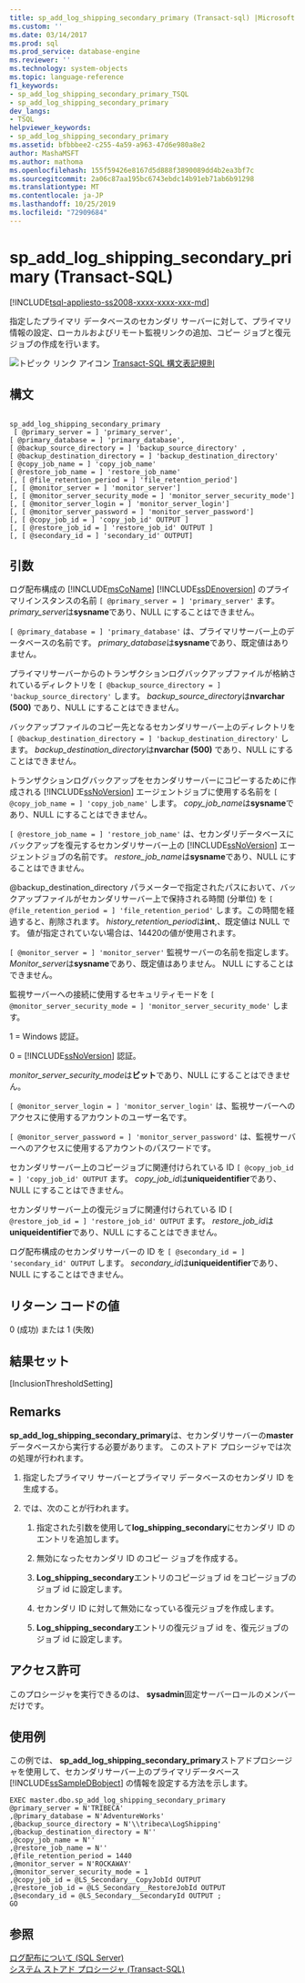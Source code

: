 ```yaml
---
title: sp_add_log_shipping_secondary_primary (Transact-sql) |Microsoft Docs
ms.custom: ''
ms.date: 03/14/2017
ms.prod: sql
ms.prod_service: database-engine
ms.reviewer: ''
ms.technology: system-objects
ms.topic: language-reference
f1_keywords:
- sp_add_log_shipping_secondary_primary_TSQL
- sp_add_log_shipping_secondary_primary
dev_langs:
- TSQL
helpviewer_keywords:
- sp_add_log_shipping_secondary_primary
ms.assetid: bfbbbee2-c255-4a59-a963-47d6e980a8e2
author: MashaMSFT
ms.author: mathoma
ms.openlocfilehash: 155f59426e8167d5d888f3890089dd4b2ea3bf7c
ms.sourcegitcommit: 2a06c87aa195bc6743ebdc14b91eb71ab6b91298
ms.translationtype: MT
ms.contentlocale: ja-JP
ms.lasthandoff: 10/25/2019
ms.locfileid: "72909684"
---
```

# <a name="sp_add_log_shipping_secondary_primary-transact-sql"></a>sp_add_log_shipping_secondary_primary (Transact-SQL)
[!INCLUDE[tsql-appliesto-ss2008-xxxx-xxxx-xxx-md](../../includes/tsql-appliesto-ss2008-xxxx-xxxx-xxx-md.md)]

  指定したプライマリ データベースのセカンダリ サーバーに対して、プライマリ情報の設定、ローカルおよびリモート監視リンクの追加、コピー ジョブと復元ジョブの作成を行います。  
  
 ![トピック リンク アイコン](../../database-engine/configure-windows/media/topic-link.gif "トピック リンク アイコン") [Transact-SQL 構文表記規則](../../t-sql/language-elements/transact-sql-syntax-conventions-transact-sql.md)  
  
## <a name="syntax"></a>構文  
  
```  
  
sp_add_log_shipping_secondary_primary  
 [ @primary_server = ] 'primary_server',   
[ @primary_database = ] 'primary_database',  
[ @backup_source_directory = ] 'backup_source_directory' ,   
[ @backup_destination_directory = ] 'backup_destination_directory'  
[ @copy_job_name = ] 'copy_job_name'  
[ @restore_job_name = ] 'restore_job_name'  
[, [ @file_retention_period = ] 'file_retention_period']  
[, [ @monitor_server = ] 'monitor_server']  
[, [ @monitor_server_security_mode = ] 'monitor_server_security_mode']  
[, [ @monitor_server_login = ] 'monitor_server_login']  
[, [ @monitor_server_password = ] 'monitor_server_password']  
[, [ @copy_job_id = ] 'copy_job_id' OUTPUT ]  
[, [ @restore_job_id = ] 'restore_job_id' OUTPUT ]  
[, [ @secondary_id = ] 'secondary_id' OUTPUT]  
```  
  
## <a name="arguments"></a>引数  
ログ配布構成の [!INCLUDE[msCoName](../../includes/msconame-md.md)] [!INCLUDE[ssDEnoversion](../../includes/ssdenoversion-md.md)] のプライマリインスタンスの名前 `[ @primary_server = ] 'primary_server'` ます。 *primary_server*は**sysname**であり、NULL にすることはできません。  
  
`[ @primary_database = ] 'primary_database'` は、プライマリサーバー上のデータベースの名前です。 *primary_database*は**sysname**であり、既定値はありません。  
  
プライマリサーバーからのトランザクションログバックアップファイルが格納されているディレクトリを `[ @backup_source_directory = ] 'backup_source_directory'` します。 *backup_source_directory*は**nvarchar (500)** であり、NULL にすることはできません。  
  
バックアップファイルのコピー先となるセカンダリサーバー上のディレクトリを `[ @backup_destination_directory = ] 'backup_destination_directory'` します。 *backup_destination_directory*は**nvarchar (500)** であり、NULL にすることはできません。  
  
トランザクションログバックアップをセカンダリサーバーにコピーするために作成される [!INCLUDE[ssNoVersion](../../includes/ssnoversion-md.md)] エージェントジョブに使用する名前を `[ @copy_job_name = ] 'copy_job_name'` します。 *copy_job_name*は**sysname**であり、NULL にすることはできません。  
  
`[ @restore_job_name = ] 'restore_job_name'` は、セカンダリデータベースにバックアップを復元するセカンダリサーバー上の [!INCLUDE[ssNoVersion](../../includes/ssnoversion-md.md)] エージェントジョブの名前です。 *restore_job_name*は**sysname**であり、NULL にすることはできません。  
  
@backup_destination_directory パラメーターで指定されたパスにおいて、バックアップファイルがセカンダリサーバー上で保持される時間 (分単位) を `[ @file_retention_period = ] 'file_retention_period'` します。この時間を経過すると、削除されます。 *history_retention_period*は**int**,、既定値は NULL です。 値が指定されていない場合は、14420の値が使用されます。  
  
`[ @monitor_server = ] 'monitor_server'` 監視サーバーの名前を指定します。 *Monitor_server*は**sysname**であり、既定値はありません。 NULL にすることはできません。  
  
監視サーバーへの接続に使用するセキュリティモードを `[ @monitor_server_security_mode = ] 'monitor_server_security_mode'` します。  
  
 1 = Windows 認証。  
  
 0 = [!INCLUDE[ssNoVersion](../../includes/ssnoversion-md.md)] 認証。  
  
 *monitor_server_security_mode*は**ビット**であり、NULL にすることはできません。  
  
`[ @monitor_server_login = ] 'monitor_server_login'` は、監視サーバーへのアクセスに使用するアカウントのユーザー名です。  
  
`[ @monitor_server_password = ] 'monitor_server_password'` は、監視サーバーへのアクセスに使用するアカウントのパスワードです。  
  
セカンダリサーバー上のコピージョブに関連付けられている ID `[ @copy_job_id = ] 'copy_job_id' OUTPUT` ます。 *copy_job_id*は**uniqueidentifier**であり、NULL にすることはできません。  
  
セカンダリサーバー上の復元ジョブに関連付けられている ID `[ @restore_job_id = ] 'restore_job_id' OUTPUT` ます。 *restore_job_id*は**uniqueidentifier**であり、NULL にすることはできません。  
  
ログ配布構成のセカンダリサーバーの ID を `[ @secondary_id = ] 'secondary_id' OUTPUT` します。 *secondary_id*は**uniqueidentifier**であり、NULL にすることはできません。  
  
## <a name="return-code-values"></a>リターン コードの値  
 0 (成功) または 1 (失敗)  
  
## <a name="result-sets"></a>結果セット  
 [InclusionThresholdSetting]  
  
## <a name="remarks"></a>Remarks  
 **sp_add_log_shipping_secondary_primary**は、セカンダリサーバーの**master**データベースから実行する必要があります。 このストアド プロシージャでは次の処理が行われます。  
  
1.  指定したプライマリ サーバーとプライマリ データベースのセカンダリ ID を生成する。  
  
2.  では、次のことが行われます。  

    1.  指定された引数を使用して**log_shipping_secondary**にセカンダリ ID のエントリを追加します。  
  
    2.  無効になったセカンダリ ID のコピー ジョブを作成する。  
  
    3.  **Log_shipping_secondary**エントリのコピージョブ id をコピージョブのジョブ id に設定します。  
  
    4.  セカンダリ ID に対して無効になっている復元ジョブを作成します。  
  
    5.  **Log_shipping_secondary**エントリの復元ジョブ id を、復元ジョブのジョブ id に設定します。  
  
## <a name="permissions"></a>アクセス許可  
 このプロシージャを実行できるのは、 **sysadmin**固定サーバーロールのメンバーだけです。  
  
## <a name="examples"></a>使用例  
 この例では、 **sp_add_log_shipping_secondary_primary**ストアドプロシージャを使用して、セカンダリサーバー上のプライマリデータベース [!INCLUDE[ssSampleDBobject](../../includes/sssampledbobject-md.md)] の情報を設定する方法を示します。  
  
```  
EXEC master.dbo.sp_add_log_shipping_secondary_primary   
@primary_server = N'TRIBECA'   
,@primary_database = N'AdventureWorks'   
,@backup_source_directory = N'\\tribeca\LogShipping'   
,@backup_destination_directory = N''   
,@copy_job_name = N''   
,@restore_job_name = N''   
,@file_retention_period = 1440   
,@monitor_server = N'ROCKAWAY'   
,@monitor_server_security_mode = 1   
,@copy_job_id = @LS_Secondary__CopyJobId OUTPUT   
,@restore_job_id = @LS_Secondary__RestoreJobId OUTPUT   
,@secondary_id = @LS_Secondary__SecondaryId OUTPUT ;  
GO  
```  
  
## <a name="see-also"></a>参照  
 [ログ配布について &#40;SQL Server&#41;](../../database-engine/log-shipping/about-log-shipping-sql-server.md)   
 [システム ストアド プロシージャ &#40;Transact-SQL&#41;](../../relational-databases/system-stored-procedures/system-stored-procedures-transact-sql.md)  
  
  
